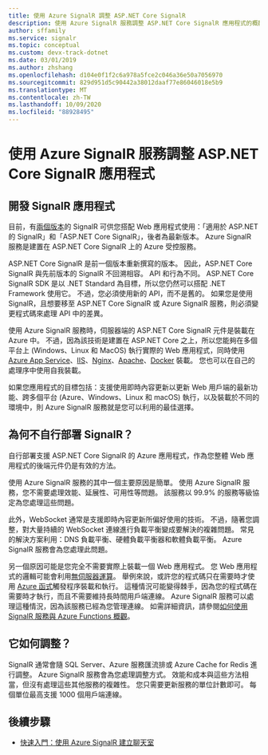 ```yaml
---
title: 使用 Azure SignalR 調整 ASP.NET Core SignalR
description: 使用 Azure SignalR 服務調整 ASP.NET Core SignalR 應用程式的概觀。
author: sffamily
ms.service: signalr
ms.topic: conceptual
ms.custom: devx-track-dotnet
ms.date: 03/01/2019
ms.author: zhshang
ms.openlocfilehash: d104e0f1f2c6a978a5fce2c046a36e50a7056970
ms.sourcegitcommit: 829d951d5c90442a38012daaf77e86046018e5b9
ms.translationtype: MT
ms.contentlocale: zh-TW
ms.lasthandoff: 10/09/2020
ms.locfileid: "88928495"
---
```

# <a name="scale-aspnet-core-signalr-applications-with-azure-signalr-service"></a>使用 Azure SignalR 服務調整 ASP.NET Core SignalR 應用程式

## <a name="developing-signalr-apps"></a>開發 SignalR 應用程式

目前，有[兩個版本](https://docs.microsoft.com/aspnet/core/signalr/version-differences)的 SignalR 可供您搭配 Web 應用程式使用：「適用於 ASP.NET 的 SignalR」和「ASP.NET Core SignalR」，後者為最新版本。 Azure SignalR 服務是建置在 ASP.NET Core SignalR 上的 Azure 受控服務。

ASP.NET Core SignalR 是前一個版本重新撰寫的版本。 因此，ASP.NET Core SignalR 與先前版本的 SignalR 不回溯相容。 API 和行為不同。 ASP.NET Core SignalR SDK 是以 .NET Standard 為目標，所以您仍然可以搭配 .NET Framework 使用它。 不過，您必須使用新的 API，而不是舊的。 如果您是使用 SignalR，且想要移至 ASP.NET Core SignalR 或 Azure SignalR 服務，則必須變更程式碼來處理 API 中的差異。

使用 Azure SignalR 服務時，伺服器端的 ASP.NET Core SignalR 元件是裝載在 Azure 中。 不過，因為該技術是建置在 ASP.NET Core 之上，所以您能夠在多個平台上 (Windows、Linux 和 MacOS) 執行實際的 Web 應用程式，同時使用 [Azure App Service](../app-service/overview.md)、[IIS](https://docs.microsoft.com/aspnet/core/host-and-deploy/iis/index)、[Nginx](https://docs.microsoft.com/aspnet/core/host-and-deploy/linux-nginx)、[Apache](https://docs.microsoft.com/aspnet/core/host-and-deploy/linux-apache)、[Docker](https://docs.microsoft.com/aspnet/core/host-and-deploy/docker/index) 裝載。 您也可以在自己的處理序中使用自我裝載。

如果您應用程式的目標包括：支援使用即時內容更新以更新 Web 用戶端的最新功能、跨多個平台 (Azure、Windows、Linux 和 macOS) 執行，以及裝載於不同的環境中，則 Azure SignalR 服務就是您可以利用的最佳選擇。

## <a name="why-not-deploy-signalr-myself"></a>為何不自行部署 SignalR？

自行部署支援 ASP.NET Core SignalR 的 Azure 應用程式，作為您整體 Web 應用程式的後端元件仍是有效的方法。

使用 Azure SignalR 服務的其中一個主要原因是簡單。 使用 Azure SignalR 服務，您不需要處理效能、延展性、可用性等問題。 該服務以 99.9% 的服務等級協定為您處理這些問題。

此外，WebSocket 通常是支援即時內容更新所偏好使用的技術。 不過，隨著您調整，對大量持續的 WebSocket 連線進行負載平衡變成要解決的複雜問題。 常見的解決方案利用：DNS 負載平衡、硬體負載平衡器和軟體負載平衡。 Azure SignalR 服務會為您處理此問題。

另一個原因可能是您完全不需要實際上裝載一個 Web 應用程式。 您 Web 應用程式的邏輯可能會利用[無伺服器運算](https://azure.microsoft.com/overview/serverless-computing/)。 舉例來說，或許您的程式碼只在需要時才使用 [Azure 函式](https://docs.microsoft.com/azure/azure-functions/)觸發程序裝載和執行。 這種情況可能變得棘手，因為您的程式碼在需要時才執行，而且不需要維持長時間用戶端連線。 Azure SignalR 服務可以處理這種情況，因為該服務已經為您管理連線。 如需詳細資訊，請參閱[如何使用 SignalR 服務與 Azure Functions 概觀](signalr-concept-azure-functions.md)。

## <a name="how-does-it-scale"></a>它如何調整？

SignalR 通常會隨 SQL Server、Azure 服務匯流排或 Azure Cache for Redis 進行調整。 Azure SignalR 服務會為您處理調整方式。 效能和成本與這些方法相當，但沒有處理這些其他服務的複雜性。 您只需要更新服務的單位計數即可。 每個單位最高支援 1000 個用戶端連線。

## <a name="next-steps"></a>後續步驟

* [快速入門：使用 Azure SignalR 建立聊天室](signalr-quickstart-dotnet-core.md)